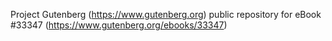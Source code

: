 Project Gutenberg (https://www.gutenberg.org) public repository for eBook #33347 (https://www.gutenberg.org/ebooks/33347)
